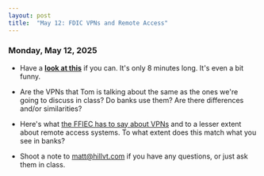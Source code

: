 ```yaml
---
layout: post
title:  "May 12: FDIC VPNs and Remote Access"
---
```


### Monday, May 12, 2025
- Have a [**look at this**](https://www.youtube.com/watch?v=WVDQEoe6ZWY) if you can. It's only 8 minutes long. It's even a bit funny.
- Are the VPNs that Tom is talking about the same as the ones we're going to discuss in class? Do banks use them? Are there differences and/or similarities?
- Here's what [the FFIEC has to say about VPNs](https://ithandbook.ffiec.gov/it-booklets/information-security/ii-information-security-program-management/iic-risk-mitigation/iic15-logical-security/iic15-c-remote-access/) and to a lesser extent about remote access systems. To what extent does this match what you see in banks?

- Shoot a note to matt@hillvt.com if you have any questions, or just ask them in class.  



